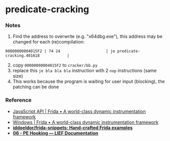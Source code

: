 predicate-cracking
==================
### Notes
1. Find the address to overwrite (e.g. "x64dbg.exe"), this address may be changed for each (re)compilation:
  ```
  00000000004015F2 | 74 24                    | je predicate-cracking.401618            |
  ```
2. copy `00000000004015F2` to `cracker/bb.py`
3. replace this `je bla bla bla` instruction with 2 `nop` instructions (same size)
4. This works because the program is waiting for user input (blocking), the patching can be done

### Reference
- [JavaScript API | Frida • A world-class dynamic instrumentation framework](https://frida.re/docs/javascript-api/)
- [Windows | Frida • A world-class dynamic instrumentation framework](https://frida.re/docs/examples/windows/)
- [**iddoeldor/frida-snippets: Hand-crafted Frida examples**](https://github.com/iddoeldor/frida-snippets#intercept-entire-module)
- [**06 - PE Hooking — LIEF Documentation**](https://lief-project.github.io//doc/latest/tutorials/06_pe_hooking.html)
